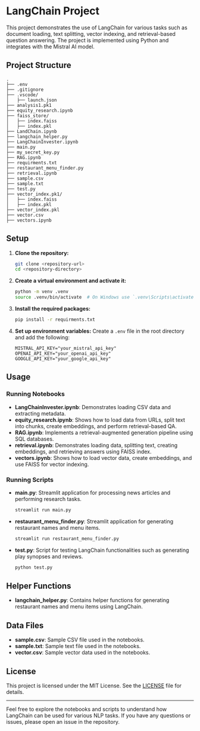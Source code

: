 # LangChain Project

This project demonstrates the use of LangChain for various tasks such as document loading, text splitting, vector indexing, and retrieval-based question answering. The project is implemented using Python and integrates with the Mistral AI model.

## Project Structure

```
.
├── .env
├── .gitignore
├── .vscode/
│   ├── launch.json
├── analysis1.pk1
├── equity_research.ipynb
├── faiss_store/
│   ├── index.faiss
│   ├── index.pkl
├── LandChain.ipynb
├── langchain_helper.py
├── LangChainInvester.ipynb
├── main.py
├── my_secret_key.py
├── RAG.ipynb
├── requirments.txt
├── restaurant_menu_finder.py
├── retrieval.ipynb
├── sample.csv
├── sample.txt
├── test.py
├── vector_index.pk1/
│   ├── index.faiss
│   ├── index.pkl
├── vector_index.pkl
├── vector.csv
├── vectors.ipynb
```

## Setup

1. **Clone the repository:**
   ```sh
   git clone <repository-url>
   cd <repository-directory>
   ```

2. **Create a virtual environment and activate it:**
   ```sh
   python -m venv .venv
   source .venv/bin/activate  # On Windows use `.venv\Scripts\activate`
   ```

3. **Install the required packages:**
   ```sh
   pip install -r requirments.txt
   ```

4. **Set up environment variables:**
   Create a `.env` file in the root directory and add the following:
   ```env
   MISTRAL_API_KEY="your_mistral_api_key"
   OPENAI_API_KEY="your_openai_api_key"
   GOOGLE_API_KEY="your_google_api_key"
   ```

## Usage

### Running Notebooks

- **LangChainInvester.ipynb**: Demonstrates loading CSV data and extracting metadata.
- **equity_research.ipynb**: Shows how to load data from URLs, split text into chunks, create embeddings, and perform retrieval-based QA.
- **RAG.ipynb**: Implements a retrieval-augmented generation pipeline using SQL databases.
- **retrieval.ipynb**: Demonstrates loading data, splitting text, creating embeddings, and retrieving answers using FAISS index.
- **vectors.ipynb**: Shows how to load vector data, create embeddings, and use FAISS for vector indexing.

### Running Scripts

- **main.py**: Streamlit application for processing news articles and performing research tasks.
  ```sh
  streamlit run main.py
  ```

- **restaurant_menu_finder.py**: Streamlit application for generating restaurant names and menu items.
  ```sh
  streamlit run restaurant_menu_finder.py
  ```

- **test.py**: Script for testing LangChain functionalities such as generating play synopses and reviews.
  ```sh
  python test.py
  ```

## Helper Functions

- **langchain_helper.py**: Contains helper functions for generating restaurant names and menu items using LangChain.

## Data Files

- **sample.csv**: Sample CSV file used in the notebooks.
- **sample.txt**: Sample text file used in the notebooks.
- **vector.csv**: Sample vector data used in the notebooks.

## License

This project is licensed under the MIT License. See the [LICENSE](LICENSE) file for details.

---

Feel free to explore the notebooks and scripts to understand how LangChain can be used for various NLP tasks. If you have any questions or issues, please open an issue in the repository.